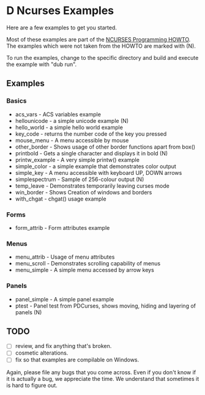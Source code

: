 # D Ncurses Examples

Here are a few examples to get you started.

Most of these examples are part of the [NCURSES Programming HOWTO](http://tldp.org/HOWTO/NCURSES-Programming-HOWTO/). The examples which were not taken from the HOWTO are marked with (N).

To run the examples, change to the specific directory and build and execute the example with "dub run".

## Examples

### Basics
  - acs_vars     - ACS variables example
  - hellounicode - a simple unicode example (N)
  - hello_world  - a simple hello world example
  - key_code     - returns the number code of the key you pressed
  - mouse_menu   - A menu accessible by mouse
  - other_border - Shows usage of other border functions apart from box()
  - printbold    - Gets a single character and displays it in bold (N)
  - printw_example - A very simple printw() example
  - simple_color - a simple example that demonstrates color output
  - simple_key   - A menu accessible with keyboard UP, DOWN  arrows
  - simplespectrum - Sample of 256-colour output (N)
  - temp_leave   - Demonstrates temporarily leaving curses mode
  - win_border   - Shows Creation of windows and borders
  - with_chgat   - chgat() usage example

### Forms
  - form_attrib  - Form attributes example

### Menus
  - menu_attrib  - Usage of menu attributes
  - menu_scroll  - Demonstrates scrolling capability of menus
  - menu_simple  - A simple menu accessed by arrow keys

### Panels
  - panel_simple - A simple panel example
  - ptest        - Panel test from PDCurses, shows moving, hiding and layering of panels (N)


## TODO
- [ ] review, and fix anything that's broken.
- [ ] cosmetic alterations.
- [ ] fix so that examples are compilable on Windows.

Again, please file any bugs that you come across.
Even if you don't know if it is actually a bug, we appreciate the time.
We understand that sometimes it is hard to figure out.

